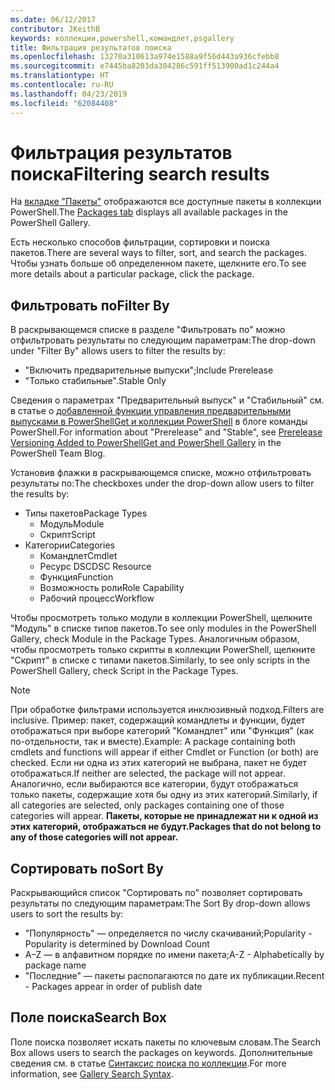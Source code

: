 ```yaml
---
ms.date: 06/12/2017
contributor: JKeithB
keywords: коллекции,powershell,командлет,psgallery
title: Фильтрация результатов поиска
ms.openlocfilehash: 13270a310613a974e1588a9f56d443a936cfebb8
ms.sourcegitcommit: e7445ba8203da304286c591ff513900ad1c244a4
ms.translationtype: HT
ms.contentlocale: ru-RU
ms.lasthandoff: 04/23/2019
ms.locfileid: "62084408"
---
```

# <a name="filtering-search-results"></a><span data-ttu-id="a588b-103">Фильтрация результатов поиска</span><span class="sxs-lookup"><span data-stu-id="a588b-103">Filtering search results</span></span>

<span data-ttu-id="a588b-104">На [вкладке "Пакеты"](https://www.powershellgallery.com/packages) отображаются все доступные пакеты в коллекции PowerShell.</span><span class="sxs-lookup"><span data-stu-id="a588b-104">The [Packages tab](https://www.powershellgallery.com/packages) displays all available packages in the PowerShell Gallery.</span></span>

<span data-ttu-id="a588b-105">Есть несколько способов фильтрации, сортировки и поиска пакетов.</span><span class="sxs-lookup"><span data-stu-id="a588b-105">There are several ways to filter, sort, and search the packages.</span></span>
<span data-ttu-id="a588b-106">Чтобы узнать больше об определенном пакете, щелкните его.</span><span class="sxs-lookup"><span data-stu-id="a588b-106">To see more details about a particular package, click the package.</span></span>

## <a name="filter-by"></a><span data-ttu-id="a588b-107">Фильтровать по</span><span class="sxs-lookup"><span data-stu-id="a588b-107">Filter By</span></span>

<span data-ttu-id="a588b-108">В раскрывающемся списке в разделе "Фильтровать по" можно отфильтровать результаты по следующим параметрам:</span><span class="sxs-lookup"><span data-stu-id="a588b-108">The drop-down under "Filter By" allows users to filter the results by:</span></span>
- <span data-ttu-id="a588b-109">"Включить предварительные выпуски";</span><span class="sxs-lookup"><span data-stu-id="a588b-109">Include Prerelease</span></span>
- <span data-ttu-id="a588b-110">"Только стабильные".</span><span class="sxs-lookup"><span data-stu-id="a588b-110">Stable Only</span></span>

<span data-ttu-id="a588b-111">Сведения о параметрах "Предварительный выпуск" и "Стабильный" см. в статье о [добавленной функции управления предварительными выпусками в PowerShellGet и коллекции PowerShell](https://blogs.msdn.microsoft.com/powershell/2017/12/05/prerelease-versioning-added-to-powershellget-and-powershell-gallery/) в блоге команды PowerShell.</span><span class="sxs-lookup"><span data-stu-id="a588b-111">For information about "Prerelease" and "Stable", see [Prerelease Versioning Added to PowerShellGet and PowerShell Gallery](https://blogs.msdn.microsoft.com/powershell/2017/12/05/prerelease-versioning-added-to-powershellget-and-powershell-gallery/) in the PowerShell Team Blog.</span></span>

<span data-ttu-id="a588b-112">Установив флажки в раскрывающемся списке, можно отфильтровать результаты по:</span><span class="sxs-lookup"><span data-stu-id="a588b-112">The checkboxes under the drop-down allow users to filter the results by:</span></span>
- <span data-ttu-id="a588b-113">Типы пакетов</span><span class="sxs-lookup"><span data-stu-id="a588b-113">Package Types</span></span>
  - <span data-ttu-id="a588b-114">Модуль</span><span class="sxs-lookup"><span data-stu-id="a588b-114">Module</span></span>
  - <span data-ttu-id="a588b-115">Скрипт</span><span class="sxs-lookup"><span data-stu-id="a588b-115">Script</span></span>
- <span data-ttu-id="a588b-116">Категории</span><span class="sxs-lookup"><span data-stu-id="a588b-116">Categories</span></span>
  - <span data-ttu-id="a588b-117">Командлет</span><span class="sxs-lookup"><span data-stu-id="a588b-117">Cmdlet</span></span>
  - <span data-ttu-id="a588b-118">Ресурс DSC</span><span class="sxs-lookup"><span data-stu-id="a588b-118">DSC Resource</span></span>
  - <span data-ttu-id="a588b-119">Функция</span><span class="sxs-lookup"><span data-stu-id="a588b-119">Function</span></span>
  - <span data-ttu-id="a588b-120">Возможность роли</span><span class="sxs-lookup"><span data-stu-id="a588b-120">Role Capability</span></span>
  - <span data-ttu-id="a588b-121">Рабочий процесс</span><span class="sxs-lookup"><span data-stu-id="a588b-121">Workflow</span></span>

<span data-ttu-id="a588b-122">Чтобы просмотреть только модули в коллекции PowerShell, щелкните "Модуль" в списке типов пакетов.</span><span class="sxs-lookup"><span data-stu-id="a588b-122">To see only modules in the PowerShell Gallery, check Module in the Package Types.</span></span>
<span data-ttu-id="a588b-123">Аналогичным образом, чтобы просмотреть только скрипты в коллекции PowerShell, щелкните "Скрипт" в списке с типами пакетов.</span><span class="sxs-lookup"><span data-stu-id="a588b-123">Similarly, to see only scripts in the PowerShell Gallery, check Script in the Package Types.</span></span>

> [!NOTE]
> <span data-ttu-id="a588b-124">При обработке фильтрами используется инклюзивный подход.</span><span class="sxs-lookup"><span data-stu-id="a588b-124">Filters are inclusive.</span></span>
> <span data-ttu-id="a588b-125">Пример: пакет, содержащий командлеты и функции, будет отображаться при выборе категорий "Командлет" или "Функция" (как по-отдельности, так и вместе).</span><span class="sxs-lookup"><span data-stu-id="a588b-125">Example: A package containing both cmdlets and functions will appear if either Cmdlet or Function (or both) are checked.</span></span>
> <span data-ttu-id="a588b-126">Если ни одна из этих категорий не выбрана, пакет не будет отображаться.</span><span class="sxs-lookup"><span data-stu-id="a588b-126">If neither are selected, the package will not appear.</span></span>
> <span data-ttu-id="a588b-127">Аналогично, если выбираются все категории, будут отображаться только пакеты, содержащие хотя бы одну из этих категорий.</span><span class="sxs-lookup"><span data-stu-id="a588b-127">Similarly, if all categories are selected, only packages containing one of those categories will appear.</span></span>
> <span data-ttu-id="a588b-128">**Пакеты, которые не принадлежат ни к одной из этих категорий, отображаться не будут.**</span><span class="sxs-lookup"><span data-stu-id="a588b-128">**Packages that do not belong to any of those categories will not appear.**</span></span>

## <a name="sort-by"></a><span data-ttu-id="a588b-129">Сортировать по</span><span class="sxs-lookup"><span data-stu-id="a588b-129">Sort By</span></span>

<span data-ttu-id="a588b-130">Раскрывающийся список "Сортировать по" позволяет сортировать результаты по следующим параметрам:</span><span class="sxs-lookup"><span data-stu-id="a588b-130">The Sort By drop-down allows users to sort the results by:</span></span>
- <span data-ttu-id="a588b-131">"Популярность" — определяется по числу скачиваний;</span><span class="sxs-lookup"><span data-stu-id="a588b-131">Popularity - Popularity is determined by Download Count</span></span>
- <span data-ttu-id="a588b-132">A–Z — в алфавитном порядке по имени пакета;</span><span class="sxs-lookup"><span data-stu-id="a588b-132">A-Z - Alphabetically by package name</span></span>
- <span data-ttu-id="a588b-133">"Последние" — пакеты располагаются по дате их публикации.</span><span class="sxs-lookup"><span data-stu-id="a588b-133">Recent - Packages appear in order of publish date</span></span>

## <a name="search-box"></a><span data-ttu-id="a588b-134">Поле поиска</span><span class="sxs-lookup"><span data-stu-id="a588b-134">Search Box</span></span>

<span data-ttu-id="a588b-135">Поле поиска позволяет искать пакеты по ключевым словам.</span><span class="sxs-lookup"><span data-stu-id="a588b-135">The Search Box allows users to search the packages on keywords.</span></span>
<span data-ttu-id="a588b-136">Дополнительные сведения см. в статье [Синтаксис поиска по коллекции](search-syntax.md).</span><span class="sxs-lookup"><span data-stu-id="a588b-136">For more information, see [Gallery Search Syntax](search-syntax.md).</span></span>
